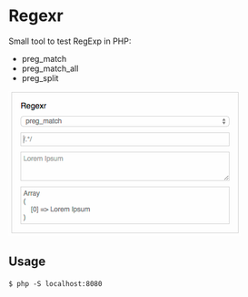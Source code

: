 # Regexr

Small tool to test RegExp in PHP:

* preg_match
* preg_match_all
* preg_split

![](https://raw.githubusercontent.com/josa42/regexr/master/screen-recording.gif)

## Usage

```Shell
$ php -S localhost:8080
```
